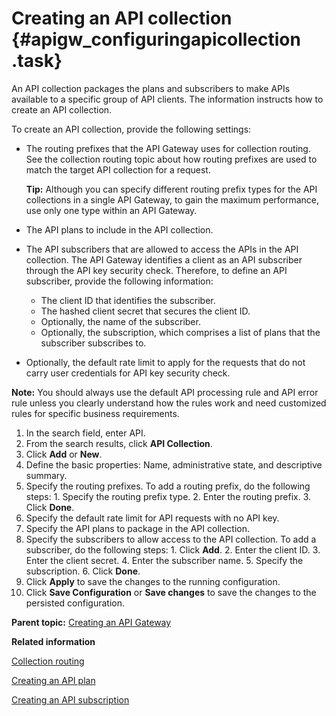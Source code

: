 # Creating an API collection {#apigw_configuringapicollection .task}

An API collection packages the plans and subscribers to make APIs available to a specific group of API clients. The information instructs how to create an API collection.

To create an API collection, provide the following settings:

-   The routing prefixes that the API Gateway uses for collection routing. See the collection routing topic about how routing prefixes are used to match the target API collection for a request.

    **Tip:** Although you can specify different routing prefix types for the API collections in a single API Gateway, to gain the maximum performance, use only one type within an API Gateway.

-   The API plans to include in the API collection.
-   The API subscribers that are allowed to access the APIs in the API collection. The API Gateway identifies a client as an API subscriber through the API key security check. Therefore, to define an API subscriber, provide the following information:
    -   The client ID that identifies the subscriber.
    -   The hashed client secret that secures the client ID.
    -   Optionally, the name of the subscriber.
    -   Optionally, the subscription, which comprises a list of plans that the subscriber subscribes to.
-   Optionally, the default rate limit to apply for the requests that do not carry user credentials for API key security check.

**Note:** You should always use the default API processing rule and API error rule unless you clearly understand how the rules work and need customized rules for specific business requirements.

1.   In the search field, enter API. 
2.   From the search results, click **API Collection**. 
3.   Click **Add** or **New**. 
4.   Define the basic properties: Name, administrative state, and descriptive summary. 
5.   Specify the routing prefixes. To add a routing prefix, do the following steps: 
    1.   Specify the routing prefix type. 
    2.   Enter the routing prefix. 
    3.   Click **Done**. 
6.   Specify the default rate limit for API requests with no API key. 
7.   Specify the API plans to package in the API collection. 
8.   Specify the subscribers to allow access to the API collection. To add a subscriber, do the following steps: 
    1.   Click **Add**. 
    2.   Enter the client ID. 
    3.   Enter the client secret. 
    4.   Enter the subscriber name. 
    5.   Specify the subscription. 
    6.   Click **Done**. 
9.   Click **Apply** to save the changes to the running configuration. 
10.  Click **Save Configuration** or **Save changes** to save the changes to the persisted configuration. 

**Parent topic:** [Creating an API Gateway](apigw_configuringapigw.md)

**Related information**  


[Collection routing](apigw_apirequestrouting_collection.md)

[Creating an API plan](apigw_configuringapiplan.md)

[Creating an API subscription](apigw_configuringapisubscription.md)

